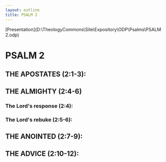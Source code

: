 ```yaml
---
layout: outline
title: PSALM 2
---
```

[Presentation](D:\TheologyCommons\Site\Expository\ODP\Psalms\PSALM 2.odp)
# PSALM 2 
## THE APOSTATES (2:1-3): 
## THE ALMIGHTY (2:4-6) 
###  The Lord\'s response (2:4): 
###  The Lord\'s rebuke (2:5-6): 
## THE ANOINTED (2:7-9): 
## THE ADVICE (2:10-12): 
